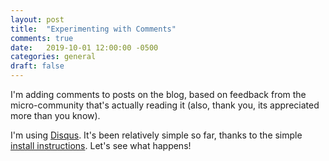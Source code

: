```yaml
---
layout: post
title:  "Experimenting with Comments"
comments: true
date:   2019-10-01 12:00:00 -0500
categories: general
draft: false
---
```


I'm adding comments to posts on the blog, based on feedback from the micro-community that's actually reading it (also, thank you, its appreciated more than you know).

I'm using [Disqus](www.disqus.com). It's been relatively simple so far, thanks to the simple [install instructions](https://tarunsachdeva.disqus.com/admin/install/platforms/jekyll/). Let's see what happens!